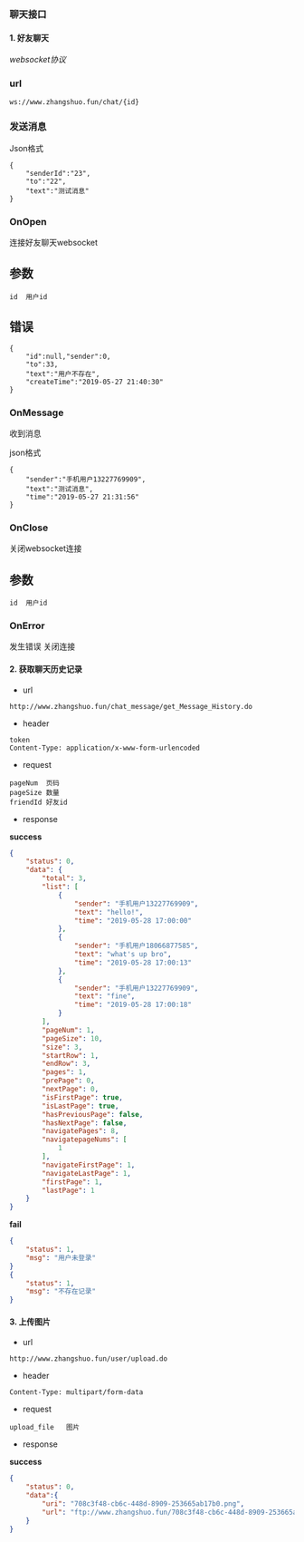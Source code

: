 ### 聊天接口


#### 1. 好友聊天

*websocket协议*

### url 

```
ws://www.zhangshuo.fun/chat/{id}
```

### 发送消息

Json格式

```
{
    "senderId":"23",   
    "to":"22",
    "text":"测试消息"
}
```

### OnOpen

连接好友聊天websocket

## 参数

```
id  用户id
```

## 错误

```
{
    "id":null,"sender":0,
    "to":33,
    "text":"用户不存在",
    "createTime":"2019-05-27 21:40:30"
}
```
### OnMessage

收到消息

json格式
```
{
    "sender":"手机用户13227769909",
    "text":"测试消息",
    "time":"2019-05-27 21:31:56"
}
```

### OnClose

关闭websocket连接

## 参数
```
id  用户id
```

### OnError

发生错误 关闭连接


#### 2. 获取聊天历史记录

- url 

```
http://www.zhangshuo.fun/chat_message/get_Message_History.do
```
- header 

```
token
Content-Type: application/x-www-form-urlencoded
```


- request

```
pageNum  页码
pageSize 数量
friendId 好友id
```

- response

**success**

```json
{
    "status": 0,
    "data": {
        "total": 3,
        "list": [
            {
                "sender": "手机用户13227769909",
                "text": "hello!",
                "time": "2019-05-28 17:00:00"
            },
            {
                "sender": "手机用户18066877585",
                "text": "what's up bro",
                "time": "2019-05-28 17:00:13"
            },
            {
                "sender": "手机用户13227769909",
                "text": "fine",
                "time": "2019-05-28 17:00:18"
            }
        ],
        "pageNum": 1,
        "pageSize": 10,
        "size": 3,
        "startRow": 1,
        "endRow": 3,
        "pages": 1,
        "prePage": 0,
        "nextPage": 0,
        "isFirstPage": true,
        "isLastPage": true,
        "hasPreviousPage": false,
        "hasNextPage": false,
        "navigatePages": 8,
        "navigatepageNums": [
            1
        ],
        "navigateFirstPage": 1,
        "navigateLastPage": 1,
        "firstPage": 1,
        "lastPage": 1
    }
}

```

**fail**

```json
{
    "status": 1,
    "msg": "用户未登录"
}
{
    "status": 1,
    "msg": "不存在记录"
}

```


#### 3. 上传图片

- url 

```
http://www.zhangshuo.fun/user/upload.do
```

- header 

```
Content-Type: multipart/form-data
```
- request

```
upload_file   图片
```

- response

**success**

```json
{
	"status": 0,
	"data":{
		"uri": "708c3f48-cb6c-448d-8909-253665ab17b0.png",
		"url": "ftp://www.zhangshuo.fun/708c3f48-cb6c-448d-8909-253665ab17b0.png"
	}
}
```
